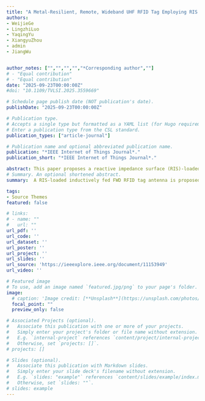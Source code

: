 ```yaml
---
title: "A Metal-Resilient, Remote, Wideband UHF RFID Tag Employing RIS for Prefabricated Construction Component Traceability"
authors:
- WeijieGe
- LingzhiLuo
- YaqingYu
- XiangyuZhou
- admin
- JiangWu


author_notes: ["","","","","*Corresponding author",""]
# - "Equal contribution"
# - "Equal contribution"
date: "2025-09-23T00:00:00Z"
#doi: "10.1109/TVLSI.2025.3559669"

# Schedule page publish date (NOT publication's date).
publishDate: "2025-09-23T00:00:00Z"

# Publication type.
# Accepts a single type but formatted as a YAML list (for Hugo requirements).
# Enter a publication type from the CSL standard.
publication_types: ["article-journal"]

# Publication name and optional abbreviated publication name.
publication: "*IEEE Internet of Things Journal*."
publication_short: "*IEEE Internet of Things Journal*."

abstract: This paper proposes a reactive impedance surface (RIS)-loaded, inductively fed full-wave dipole (FWD) UHF RFID tag designed for metal-mounted and concrete-embedded prefabricated component traceability. The tag employs a small copper loop for inductive feeding, effectively matching both the high impedance of the FWD and the large capacitive component of the RFID integrated circuit across the UHF band. Metal tolerance is achieved by employing the RIS, which can compensate the parasitic capacitance and reduce strong interaction between the antenna and the metal plane. Experimental results demonstrate that the proposed single tag achieves a measured bandwidth (|S11|≤-10 dB) of 700 MHz (76.5%) and a maximal read distance of 22.62 m. When mounted on metal with the RIS, the bandwidth reduces to 632 MHz (69%), and the maximum reading distance decreases to 20.19 m. Additionally, when embedded in concrete, the antenna loading RIS and metal plane maintains a maximum read distance of 4.63 m, demonstrating robust performance in construction material environments.
# Summary. An optional shortened abstract.
summary:  A RIS-loaded inductively fed FWD RFID tag antenna is proposed for PCstraceability in both metal-mounted and concrete-embedded scenarios.

tags:
- Source Themes
featured: false

# links:
# - name: ""
#   url: ""
url_pdf: ''
url_code: ''
url_dataset: ''
url_poster: ''
url_project: ''
url_slides: ''
url_source: 'https://ieeexplore.ieee.org/document/11153949'
url_video: ''

# Featured image
# To use, add an image named `featured.jpg/png` to your page's folder. 
image:
  # caption: 'Image credit: [**Unsplash**](https://unsplash.com/photos/jdD8gXaTZsc)'
  focal_point: ""
  preview_only: false

# Associated Projects (optional).
#   Associate this publication with one or more of your projects.
#   Simply enter your project's folder or file name without extension.
#   E.g. `internal-project` references `content/project/internal-project/index.md`.
#   Otherwise, set `projects: []`.
# projects: []

# Slides (optional).
#   Associate this publication with Markdown slides.
#   Simply enter your slide deck's filename without extension.
#   E.g. `slides: "example"` references `content/slides/example/index.md`.
#   Otherwise, set `slides: ""`.
# slides: example
---
```


<!-- {{% callout note %}}
Click the *Cite* button above to demo the feature to enable visitors to import publication metadata into their reference management software.
{{% /callout %}}

{{% callout note %}}
Create your slides in Markdown - click the *Slides* button to check out the example.
{{% /callout %}}

Add the publication's **full text** or **supplementary notes** here. You can use rich formatting such as including [code, math, and images](https://docs.hugoblox.com/content/writing-markdown-latex/). -->

